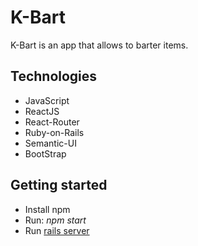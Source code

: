 # K-Bart
K-Bart is an app that allows to barter items.

## Technologies
- JavaScript
- ReactJS
- React-Router
- Ruby-on-Rails
- Semantic-UI
- BootStrap

## Getting started
 - Install npm 
 - Run: *npm start*
 - Run [rails server](link)
